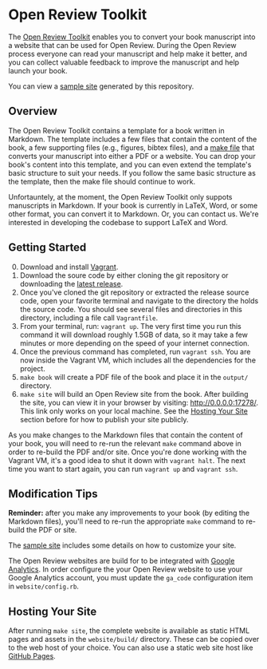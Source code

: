 # Open Review Toolkit

The [Open Review Toolkit](http://www.openreviewtoolkit.org/) enables you to convert your book manuscript into a website that can be used for Open Review. During the Open Review process everyone can read your manuscript and help make it better, and you can collect valuable feedback to improve the manuscript and help launch your book.

You can view a [sample site](http://sample.openreviewtoolkit.org/) generated by this repository.

## Overview

The Open Review Toolkit contains a template for a book written in Markdown.  The template includes a few files that contain the content of the book, a few supporting files (e.g., figures, bibtex files), and a [make file](https://swcarpentry.github.io/make-novice/) that converts your manuscript into either a PDF or a website.  You can drop your book's content into this template, and you can even extend the template's basic structure to suit your needs.  If you follow the same basic structure as the template, then the make file should continue to work.

Unfortauntely, at the moment, the Open Review Toolkit only suppots manuscripts in Markdown.  If your book is currently in LaTeX, Word, or some other format, you can convert it to Markdown.  Or, you can contact us.  We're interested in developing the codebase to support LaTeX and Word.

## Getting Started

0. Download and install [Vagrant](https://www.vagrantup.com/).
1. Download the soure code by either cloning the git repository or downloading the [latest release](https://github.com/open-review-toolkit/open-review-toolkit/releases/latest).
2. Once you've cloned the git repository or extracted the release source code, open your favorite terminal and navigate to the directory the holds the source code. You should see several files and directories in this directory, including a file call `Vagrantfile`.
3. From your terminal, run: `vagrant up`. The very first time you run this command it will download roughly 1.5GB of data, so it may take a few minutes or more depending on the speed of your internet connection.
4. Once the previous command has completed, run `vagrant ssh`. You are now inside the Vagrant VM, which includes all the dependencies for the project.
5. `make book` will create a PDF file of the book and place it in the `output/` directory.
6. `make site` will build an Open Review site from the book. After building the site, you can view it in your browser by visiting: http://0.0.0.0:17278/. This link only works on your local machine. See the [Hosting Your Site](#hosting-your-site) section before for how to publish your site publicly.

As you make changes to the Markdown files that contain the content of your book, you will need to re-run the relevant `make` command above in order to re-build the PDF and/or site. Once you're done working with the Vagrant VM, it's a good idea to shut it down with `vagrant halt`. The next time you want to start again, you can run `vagrant up` and `vagrant ssh`.

## Modification Tips

**Reminder:** after you make any improvements to your book (by editing the Markdown files), you'll need to re-run the appropriate `make` command to re-build the PDF or site.

The [sample site](http://sample.openreviewtoolkit.org/) includes some details on how to customize your site.

The Open Review websites are build for to be integrated with [Google Analytics](https://www.google.com/analytics/). In order configure the your Open Review website to use your Google Analytics account, you must update the `ga_code` configuration item in `website/config.rb`.

## Hosting Your Site

After running `make site`, the complete website is available as static HTML pages and assets in the `website/build/` directory. These can be copied over to the web host of your choice. You can also use a static web site host like [GitHub Pages](https://pages.github.com/).
